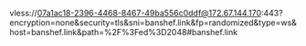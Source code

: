 vless://07a1ac18-2396-4468-8467-49ba556c0ddf@172.67.144.170:443?encryption=none&security=tls&sni=banshef.link&fp=randomized&type=ws&host=banshef.link&path=%2F%3Fed%3D2048#banshef.link
